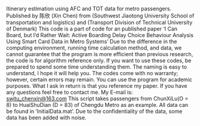 Itinerary estimation using AFC and TOT data for metro passengers.
Published by 陈欣 (Xin Chen) from (Southwest Jiaotong University School of transportation and logistics) and (Transport Division of Technical University of Denmark)
This code is a part of code for an published paper ‘I Can Board, but I’d Rather Wait: Active Boarding Delay Choice Behaviour Analysis Using Smart Card Data in Metro Systems’
Due to the difference in the computing environment, running time calculation method, and data, we cannot guarantee that the program is more efficient than previous research, the code is for algorithm reference only. If you want to use these codes, be prepared to spend some time understanding them. The naming is easy to understand, I hope it will help you. The codes come with no warranty; however, certain errors may remain. You can use the program for academic purposes. What I ask in return is that you reference my paper. 
If you have any questions feel free to contact me. My E-mail is: swjtu_chenxin@163.com
This script takes passengers from ChunXiLu(O = 8) to HuaiShuDian (D = 83) of Chengdu Metro as an example. All data can be found in ‘InitialData.mat’. Due to the confidentiality of the data, some data has been added with noise.
